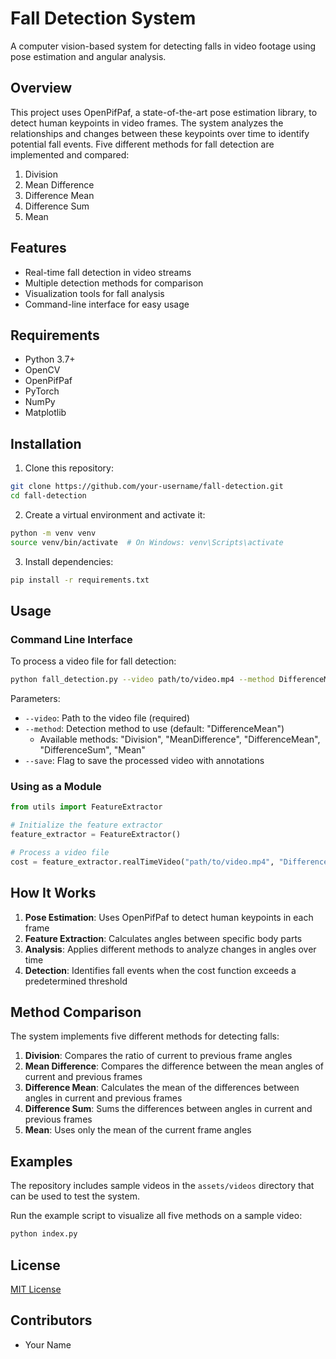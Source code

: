 # Fall Detection System

A computer vision-based system for detecting falls in video footage using pose estimation and angular analysis.

## Overview

This project uses OpenPifPaf, a state-of-the-art pose estimation library, to detect human keypoints in video frames. The system analyzes the relationships and changes between these keypoints over time to identify potential fall events. Five different methods for fall detection are implemented and compared:

1. Division
2. Mean Difference
3. Difference Mean
4. Difference Sum
5. Mean

## Features

- Real-time fall detection in video streams
- Multiple detection methods for comparison
- Visualization tools for fall analysis
- Command-line interface for easy usage

## Requirements

- Python 3.7+
- OpenCV
- OpenPifPaf
- PyTorch
- NumPy
- Matplotlib

## Installation

1. Clone this repository:
```bash
git clone https://github.com/your-username/fall-detection.git
cd fall-detection
```

2. Create a virtual environment and activate it:
```bash
python -m venv venv
source venv/bin/activate  # On Windows: venv\Scripts\activate
```

3. Install dependencies:
```bash
pip install -r requirements.txt
```

## Usage

### Command Line Interface

To process a video file for fall detection:

```bash
python fall_detection.py --video path/to/video.mp4 --method DifferenceMean --save
```

Parameters:
- `--video`: Path to the video file (required)
- `--method`: Detection method to use (default: "DifferenceMean")
  - Available methods: "Division", "MeanDifference", "DifferenceMean", "DifferenceSum", "Mean"
- `--save`: Flag to save the processed video with annotations

### Using as a Module

```python
from utils import FeatureExtractor

# Initialize the feature extractor
feature_extractor = FeatureExtractor()

# Process a video file
cost = feature_extractor.realTimeVideo("path/to/video.mp4", "DifferenceMean", save=True)
```

## How It Works

1. **Pose Estimation**: Uses OpenPifPaf to detect human keypoints in each frame
2. **Feature Extraction**: Calculates angles between specific body parts
3. **Analysis**: Applies different methods to analyze changes in angles over time
4. **Detection**: Identifies fall events when the cost function exceeds a predetermined threshold

## Method Comparison

The system implements five different methods for detecting falls:

1. **Division**: Compares the ratio of current to previous frame angles
2. **Mean Difference**: Compares the difference between the mean angles of current and previous frames
3. **Difference Mean**: Calculates the mean of the differences between angles in current and previous frames
4. **Difference Sum**: Sums the differences between angles in current and previous frames
5. **Mean**: Uses only the mean of the current frame angles

## Examples

The repository includes sample videos in the `assets/videos` directory that can be used to test the system.

Run the example script to visualize all five methods on a sample video:

```bash
python index.py
```

## License

[MIT License](LICENSE)

## Contributors

- Your Name
